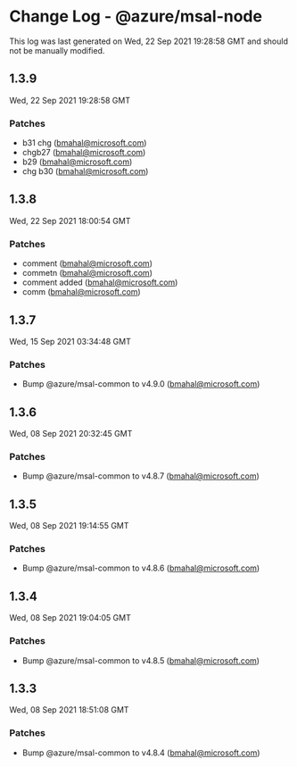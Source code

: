 # Change Log - @azure/msal-node

This log was last generated on Wed, 22 Sep 2021 19:28:58 GMT and should not be manually modified.

<!-- Start content -->

## 1.3.9

Wed, 22 Sep 2021 19:28:58 GMT

### Patches

- b31 chg (bmahal@microsoft.com)
- chgb27 (bmahal@microsoft.com)
- b29 (bmahal@microsoft.com)
- chg b30 (bmahal@microsoft.com)

## 1.3.8

Wed, 22 Sep 2021 18:00:54 GMT

### Patches

- comment      (bmahal@microsoft.com)
- commetn  (bmahal@microsoft.com)
- comment added (bmahal@microsoft.com)
- comm    (bmahal@microsoft.com)

## 1.3.7

Wed, 15 Sep 2021 03:34:48 GMT

### Patches

- Bump @azure/msal-common to v4.9.0 (bmahal@microsoft.com)

## 1.3.6

Wed, 08 Sep 2021 20:32:45 GMT

### Patches

- Bump @azure/msal-common to v4.8.7 (bmahal@microsoft.com)

## 1.3.5

Wed, 08 Sep 2021 19:14:55 GMT

### Patches

- Bump @azure/msal-common to v4.8.6 (bmahal@microsoft.com)

## 1.3.4

Wed, 08 Sep 2021 19:04:05 GMT

### Patches

- Bump @azure/msal-common to v4.8.5 (bmahal@microsoft.com)

## 1.3.3

Wed, 08 Sep 2021 18:51:08 GMT

### Patches

- Bump @azure/msal-common to v4.8.4 (bmahal@microsoft.com)
